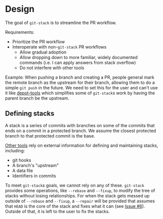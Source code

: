# Design

The goal of `git-stack` is to streamline the PR workflow.

Requirements:
- Prioritize the PR workflow
- Interoperate with non-`git-stack` PR workflows
  - Allow gradual adoption
  - Allow dropping down to more familiar, widely documented commands (i.e. I can apply answers from stack overflow)
  - Do not interfere with other tools

Example: When pushing a branch and creating a PR, people general mark the
remote branch as the upstream for their branch, allowing them to do a simple
`git push` in the future.  We need to set this for the user and can't use it like 
[depot-tools](https://commondatastorage.googleapis.com/chrome-infra-docs/flat/depot_tools/docs/html/depot_tools_tutorial.html)
which simplifies some of `git-stack`s work by having the parent branch be the
upstream.

## Defining stacks

A stack is a series of commits with branches on some of the commits that ends
on a commit in a protected branch.  We assume the closest protected branch to
that protected commit is the base.

[Other tools](./comparison.md) rely on external information for defining and
maintaining stacks, including:
- git hooks
- A branch's "upstream"
- A data file
- Identifiers in commits

To meet `git-stack`s goals, we cannot rely on any of these.  `git-stack`
provides some operations, like `--rebase` and `--fixup`, to modify the tree of stacks
without losing relationships.  For when the stack gets messed up outside of
`--rebase` and `--fixup`, a `--repair` will be provided that assumes that
`HEAD` is the core of the stack and fixes what it can (see
[Issue #6](https://github.com/gitext-rs/git-stack/issues/6)).  Outside of that, it
is left to the user to fix the stacks.
